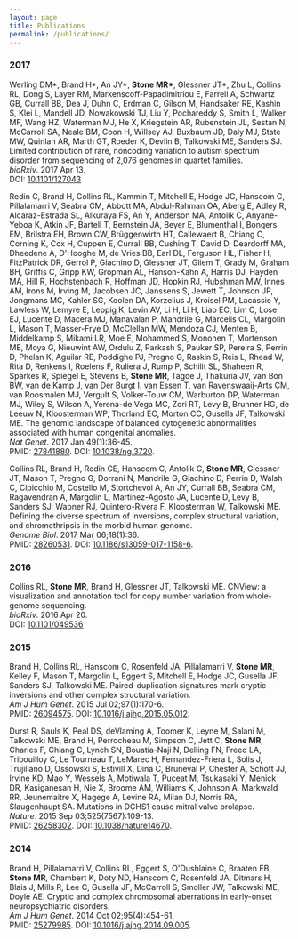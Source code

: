 ```yaml
---
layout: page
title: Publications
permalink: /publications/
---
```

### 2017
Werling DM\*, Brand H\*, An JY\*, <strong>Stone MR\*</strong>, Glessner JT\*, Zhu L, Collins RL, Dong S, Layer RM, Markenscoff-Papadimitriou E, Farrell A, Schwartz GB, Currall BB, Dea J, Duhn C, Erdman C, Gilson M, Handsaker RE, Kashin S, Klei L, Mandell JD, Nowakowski TJ, Liu Y, Pochareddy S, Smith L, Walker MF, Wang HZ, Waterman MJ, He X, Kriegstein AR, Rubenstein JL, Sestan N, McCarroll SA, Neale BM, Coon H, Willsey AJ, Buxbaum JD, Daly MJ, State MW, Quinlan AR, Marth GT, Roeder K, Devlin B, Talkowski ME, Sanders SJ. Limited contribution of rare, noncoding variation to autism spectrum disorder from sequencing of 2,076 genomes in quartet families.  
_bioRxiv_. 2017 Apr 13.  
DOI: [10.1101/127043](https://doi.org/10.1101/127043)

Redin C, Brand H, Collins RL, Kammin T, Mitchell E, Hodge JC, Hanscom C, Pillalamarri V, Seabra CM, Abbott MA, Abdul-Rahman OA, Aberg E, Adley R, Alcaraz-Estrada SL, Alkuraya FS, An Y, Anderson MA, Antolik C, Anyane-Yeboa K, Atkin JF, Bartell T, Bernstein JA, Beyer E, Blumenthal I, Bongers EM, Brilstra EH, Brown CW, Brüggenwirth HT, Callewaert B, Chiang C, Corning K, Cox H, Cuppen E, Currall BB, Cushing T, David D, Deardorff MA, Dheedene A, D'Hooghe M, de Vries BB, Earl DL, Ferguson HL, Fisher H, FitzPatrick DR, Gerrol P, Giachino D, Glessner JT, Gliem T, Grady M, Graham BH, Griffis C, Gripp KW, Gropman AL, Hanson-Kahn A, Harris DJ, Hayden MA, Hill R, Hochstenbach R, Hoffman JD, Hopkin RJ, Hubshman MW, Innes AM, Irons M, Irving M, Jacobsen JC, Janssens S, Jewett T, Johnson JP, Jongmans MC, Kahler SG, Koolen DA, Korzelius J, Kroisel PM, Lacassie Y, Lawless W, Lemyre E, Leppig K, Levin AV, Li H, Li H, Liao EC, Lim C, Lose EJ, Lucente D, Macera MJ, Manavalan P, Mandrile G, Marcelis CL, Margolin L, Mason T, Masser-Frye D, McClellan MW, Mendoza CJ, Menten B, Middelkamp S, Mikami LR, Moe E, Mohammed S, Mononen T, Mortenson ME, Moya G, Nieuwint AW, Ordulu Z, Parkash S, Pauker SP, Pereira S, Perrin D, Phelan K, Aguilar RE, Poddighe PJ, Pregno G, Raskin S, Reis L, Rhead W, Rita D, Renkens I, Roelens F, Ruliera J, Rump P, Schilit SL, Shaheen R, Sparkes R, Spiegel E, Stevens B, **Stone MR**, Tagoe J, Thakuria JV, van Bon BW, van de Kamp J, van Der Burgt I, van Essen T, van Ravenswaaij-Arts CM, van Roosmalen MJ, Vergult S, Volker-Touw CM, Warburton DP, Waterman MJ, Wiley S, Wilson A, Yerena-de Vega MC, Zori RT, Levy B, Brunner HG, de Leeuw N, Kloosterman WP, Thorland EC, Morton CC, Gusella JF, Talkowski ME. The genomic landscape of balanced cytogenetic abnormalities associated with human congenital anomalies.  
_Nat Genet_. 2017 Jan;49(1):36-45.  
PMID: [27841880](https://www.ncbi.nlm.nih.gov/pubmed/27841880). DOI: [10.1038/ng.3720](https://doi.org/10.1038/ng.3720).

Collins RL, Brand H, Redin CE, Hanscom C, Antolik C, **Stone MR**, Glessner JT, Mason T, Pregno G, Dorrani N, Mandrile G, Giachino D, Perrin D, Walsh C, Cipicchio M, Costello M, Stortchevoi A, An JY, Currall BB, Seabra CM, Ragavendran A, Margolin L, Martinez-Agosto JA, Lucente D, Levy B, Sanders SJ, Wapner RJ, Quintero-Rivera F, Kloosterman W, Talkowski ME. Defining the diverse spectrum of inversions, complex structural variation, and chromothripsis in the morbid human genome.  
_Genome Biol_. 2017 Mar 06;18(1):36.  
PMID: [28260531](https://www.ncbi.nlm.nih.gov/pubmed/28260531). DOI: [10.1186/s13059-017-1158-6](https://doi.org/10.1186/s13059-017-1158-6).

### 2016
Collins RL, <strong>Stone MR</strong>, Brand H, Glessner JT, Talkowski ME. CNView: a visualization and annotation tool for copy number variation from whole-genome sequencing.  
_bioRxiv_. 2016 Apr 20.  
DOI: [10.1101/049536](https://doi.org/10.1101/049536)

### 2015
Brand H, Collins RL, Hanscom C, Rosenfeld JA, Pillalamarri V, **Stone MR**, Kelley F, Mason T, Margolin L, Eggert S, Mitchell E, Hodge JC, Gusella JF, Sanders SJ, Talkowski ME. Paired-duplication signatures mark cryptic inversions and other complex structural variation.  
_Am J Hum Genet_. 2015 Jul 02;97(1):170-6.  
PMID: [26094575](https://www.ncbi.nlm.nih.gov/pubmed/26094575). DOI: [10.1016/j.ajhg.2015.05.012](https://doi.org/10.1016/j.ajhg.2015.05.012).

Durst R, Sauls K, Peal DS, deVlaming A, Toomer K, Leyne M, Salani M, Talkowski ME, Brand H, Perrocheau M, Simpson C, Jett C, **Stone MR**, Charles F, Chiang C, Lynch SN, Bouatia-Naji N, Delling FN, Freed LA, Tribouilloy C, Le Tourneau T, LeMarec H, Fernandez-Friera L, Solis J, Trujillano D, Ossowski S, Estivill X, Dina C, Bruneval P, Chester A, Schott JJ, Irvine KD, Mao Y, Wessels A, Motiwala T, Puceat M, Tsukasaki Y, Menick DR, Kasiganesan H, Nie X, Broome AM, Williams K, Johnson A, Markwald RR, Jeunemaitre X, Hagege A, Levine RA, Milan DJ, Norris RA, Slaugenhaupt SA. Mutations in DCHS1 cause mitral valve prolapse.  
_Nature_. 2015 Sep 03;525(7567):109-13.  
PMID: [26258302](https://www.ncbi.nlm.nih.gov/pubmed/26258302). DOI: [10.1038/nature14670](https://doi.org/10.1038/nature14670).

### 2014
Brand H, Pillalamarri V, Collins RL, Eggert S, O'Dushlaine C, Braaten EB, **Stone MR**, Chambert K, Doty ND, Hanscom C, Rosenfeld JA, Ditmars H, Blais J, Mills R, Lee C, Gusella JF, McCarroll S, Smoller JW, Talkowski ME, Doyle AE. Cryptic and complex chromosomal aberrations in early-onset neuropsychiatric disorders.  
_Am J Hum Genet_. 2014 Oct 02;95(4):454-61.  
PMID: [25279985](https://www.ncbi.nlm.nih.gov/pubmed/25279985). DOI: [10.1016/j.ajhg.2014.09.005](https://doi.org/10.1016/j.ajhg.2014.09.005).

